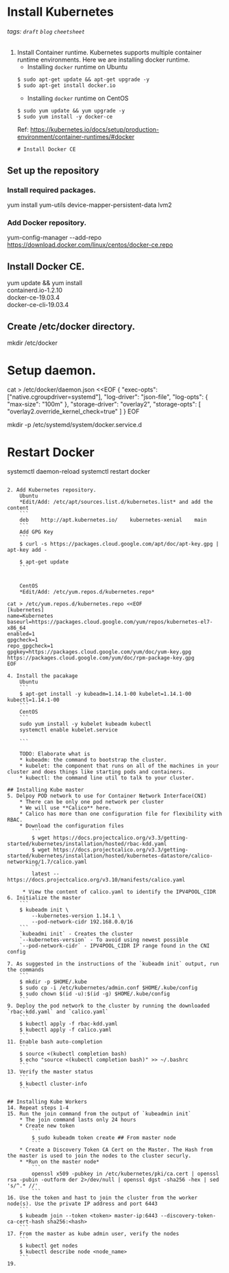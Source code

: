 Install Kubernetes
===
###### tags: `draft` `blog` `cheetsheet`

1. Install Container runtime. Kubernetes supports multiple container runtime environments. Here we are installing docker runtime.
    * Installing `docker` runtime on Ubuntu
    ```
    $ sudo apt-get update && apt-get upgrade -y
    $ sudo apt-get install docker.io
    ```
    * Installing `docker` runtime on CentOS
    ```
    $ sudo yum update && yum upgrade -y
    $ sudo yum install -y docker-ce
    ```
    Ref: https://kubernetes.io/docs/setup/production-environment/container-runtimes/#docker
    ```
    # Install Docker CE
## Set up the repository
### Install required packages.
yum install yum-utils device-mapper-persistent-data lvm2

### Add Docker repository.
yum-config-manager --add-repo \
  https://download.docker.com/linux/centos/docker-ce.repo

## Install Docker CE.
yum update && yum install \
  containerd.io-1.2.10 \
  docker-ce-19.03.4 \
  docker-ce-cli-19.03.4

## Create /etc/docker directory.
mkdir /etc/docker

# Setup daemon.
cat > /etc/docker/daemon.json <<EOF
{
  "exec-opts": ["native.cgroupdriver=systemd"],
  "log-driver": "json-file",
  "log-opts": {
    "max-size": "100m"
  },
  "storage-driver": "overlay2",
  "storage-opts": [
    "overlay2.override_kernel_check=true"
  ]
}
EOF

mkdir -p /etc/systemd/system/docker.service.d

# Restart Docker
systemctl daemon-reload
systemctl restart docker
```

2. Add Kubernetes repository. 
    Ubuntu
    *Edit/Add: /etc/apt/sources.list.d/kubernetes.list* and add the content
    ```
    deb    http://apt.kubernetes.io/    kubernetes-xenial    main
    ```
    Add GPG Key
    ```
    $ curl -s https://packages.cloud.google.com/apt/doc/apt-key.gpg | apt-key add -
    
    $ apt-get update
    ```


    CentOS
    *Edit/Add: /etc/yum.repos.d/kubernetes.repo*

cat > /etc/yum.repos.d/kubernetes.repo <<EOF
[kubernetes]
name=Kubernetes
baseurl=https://packages.cloud.google.com/yum/repos/kubernetes-el7-x86_64
enabled=1
gpgcheck=1
repo_gpgcheck=1
gpgkey=https://packages.cloud.google.com/yum/doc/yum-key.gpg https://packages.cloud.google.com/yum/doc/rpm-package-key.gpg
EOF
    
4. Install the pacakage
    Ubuntu
    ```
    $ apt-get install -y kubeadm=1.14.1-00 kubelet=1.14.1-00 kubectl=1.14.1-00
    ```
    CentOS
    ```
    sudo yum install -y kubelet kubeadm kubectl
    systemctl enable kubelet.service

    ```

    TODO: Elaborate what is 
    * kubeadm: the command to bootstrap the cluster.
    * kubelet: the component that runs on all of the machines in your cluster and does things like starting pods and containers.
    * kubectl: the command line util to talk to your cluster.

## Installing Kube master
5. Delpoy POD network to use for Container Network Interface(CNI)
    * There can be only one pod network per cluster
    * We will use **Calico** here.
    * Calico has more than one configuration file for flexibility with RBAC. 
    * Download the configuration files
        ```
        $ wget https://docs.projectcalico.org/v3.3/getting-started/kubernetes/installation/hosted/rbac-kdd.yaml
        $ wget https://docs.projectcalico.org/v3.3/getting-started/kubernetes/installation/hosted/kubernetes-datastore/calico-networking/1.7/calico.yaml
        ```
        latest -- https://docs.projectcalico.org/v3.10/manifests/calico.yaml

     * View the content of calico.yaml to identify the IPV4POOL_CIDR   
6. Initialize the master
    ```
    $ kubeadm init \
        --kubernetes-version 1.14.1 \
        --pod-network-cidr 192.168.0.0/16
    ```
    `kubeadmi init` - Creates the cluster
    `--kubernetes-version` - To avoid using newest possible
    `--pod-network-cidr` - IPV4POOL_CIDR IP range found in the CNI config
    
7. As suggested in the instructions of the `kubeadm init` output, run the commands
    ```
    $ mkdir -p $HOME/.kube
    $ sudo cp -i /etc/kubernetes/admin.conf $HOME/.kube/config
    $ sudo chown $(id -u):$(id -g) $HOME/.kube/config    
    ```
9. Deploy the pod network to the cluster by running the downloaded `rbac-kdd.yaml` and `calico.yaml`
    ```
    $ kubectl apply -f rbac-kdd.yaml
    $ kubectl apply -f calico.yaml
    ```
11. Enable bash auto-completion
    ```
    $ source <(kubectl completion bash)
    $ echo "source <(kubectl completion bash)" >> ~/.bashrc
    ```
13. Verify the master status
    ```
    $ kubectl cluster-info
    ```

## Installing Kube Workers
14. Repeat steps 1-4
15. Run the join command from the output of `kubeadmin init`
    * The join command lasts only 24 hours
    * Create new token
        ```
        $ sudo kubeadm token create ## From master node
        ```
    * Create a Discovery Token CA Cert on the Master. The Hash from the master is used to join the nodes to the cluster securly.
    * *Run on the master node*
        ```
        openssl x509 -pubkey in /etc/kubernetes/pki/ca.cert | openssl rsa -pubin -outform der 2>/dev/null | openssl dgst -sha256 -hex | sed 's/^.* //'
        ```
16. Use the token and hast to join the cluster from the worker node(s). Use the private IP address and port 6443
    ```
    $ kubeadm join --token <token> master-ip:6443 --discovery-token-ca-cert-hash sha256:<hash>
    ```
17. From the master as kube admin user, verify the nodes
    ```
    $ kubectl get nodes
    $ kubectl describe node <node_name>
    ```
19. 
